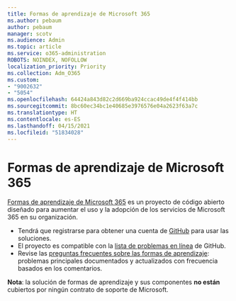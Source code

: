 ```yaml
---
title: Formas de aprendizaje de Microsoft 365
ms.author: pebaum
author: pebaum
manager: scotv
ms.audience: Admin
ms.topic: article
ms.service: o365-administration
ROBOTS: NOINDEX, NOFOLLOW
localization_priority: Priority
ms.collection: Adm_O365
ms.custom:
- "9002632"
- "5054"
ms.openlocfilehash: 64424a843d82c2d669ba924ccac49de4f4f414bb
ms.sourcegitcommit: 8bc60ec34bc1e40685e3976576e04a2623f63a7c
ms.translationtype: HT
ms.contentlocale: es-ES
ms.lasthandoff: 04/15/2021
ms.locfileid: "51834028"
---
```

# <a name="microsoft-365-learning-pathways"></a>Formas de aprendizaje de Microsoft 365

[Formas de aprendizaje de Microsoft 365](https://docs.microsoft.com/office365/customlearning/) es un proyecto de código abierto diseñado para aumentar el uso y la adopción de los servicios de Microsoft 365 en su organización.

- Tendrá que registrarse para obtener una cuenta de [GitHub](https://aka.ms/joingithub) para usar las soluciones.
- El proyecto es compatible con la [lista de problemas en línea](https://aka.ms/CustomLearningHelp) de GitHub.
- Revise las [preguntas frecuentes sobre las formas de aprendizaje](https://docs.microsoft.com/office365/customlearning/faq): problemas principales documentados y actualizados con frecuencia basados en los comentarios.

**Nota**: la solución de formas de aprendizaje y sus componentes **no están** cubiertos por ningún contrato de soporte de Microsoft.
